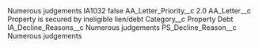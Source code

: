 <?xml version="1.0" encoding="UTF-8"?>
<CustomMetadata xmlns="http://soap.sforce.com/2006/04/metadata" xmlns:xsi="http://www.w3.org/2001/XMLSchema-instance" xmlns:xsd="http://www.w3.org/2001/XMLSchema">
    <description>Numerous judgements</description>
    <label>IA1032</label>
    <protected>false</protected>
    <values>
        <field>AA_Letter_Priority__c</field>
        <value xsi:type="xsd:double">2.0</value>
    </values>
    <values>
        <field>AA_Letter__c</field>
        <value xsi:type="xsd:string">Property is secured by ineligible lien/debt</value>
    </values>
    <values>
        <field>Category__c</field>
        <value xsi:type="xsd:string">Property Debt</value>
    </values>
    <values>
        <field>IA_Decline_Reasons__c</field>
        <value xsi:type="xsd:string">Numerous judgements</value>
    </values>
    <values>
        <field>PS_Decline_Reason__c</field>
        <value xsi:type="xsd:string">Numerous judgements</value>
    </values>
</CustomMetadata>
